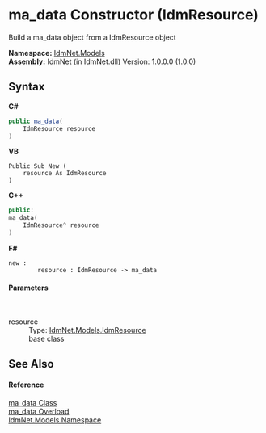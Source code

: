 # ma_data Constructor (IdmResource)
 

Build a ma_data object from a IdmResource object

**Namespace:**&nbsp;<a href="N_IdmNet_Models">IdmNet.Models</a><br />**Assembly:**&nbsp;IdmNet (in IdmNet.dll) Version: 1.0.0.0 (1.0.0)

## Syntax

**C#**<br />
``` C#
public ma_data(
	IdmResource resource
)
```

**VB**<br />
``` VB
Public Sub New ( 
	resource As IdmResource
)
```

**C++**<br />
``` C++
public:
ma_data(
	IdmResource^ resource
)
```

**F#**<br />
``` F#
new : 
        resource : IdmResource -> ma_data
```


#### Parameters
&nbsp;<dl><dt>resource</dt><dd>Type: <a href="T_IdmNet_Models_IdmResource">IdmNet.Models.IdmResource</a><br />base class</dd></dl>

## See Also


#### Reference
<a href="T_IdmNet_Models_ma_data">ma_data Class</a><br /><a href="Overload_IdmNet_Models_ma_data__ctor">ma_data Overload</a><br /><a href="N_IdmNet_Models">IdmNet.Models Namespace</a><br />